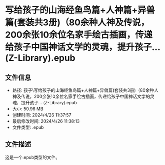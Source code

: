 ﻿# 写给孩子的山海经鱼鸟篇+人神篇+异兽篇(套装共3册)（80余种人神及传说，200余张10余位名家手绘古插画，传递给孩子中国神话文学的灵魂，提升孩子... (Z-Library).epub

## 文件信息
- 路径: 孩子\写给孩子的山海经鱼鸟篇+人神篇+异兽篇(套装共3册)（80余种人神及传说，200余张10余位名家手绘古插画，传递给孩子中国神话文学的灵魂，提升孩子... (Z-Library).epub
- 大小: 50.96 MB
- 创建时间: 2024/4/26 11:37:57
- 最后修改时间: 2024/4/26 11:38:13
- 文件类型: .epub

## 文件描述
这是一个.epub类型的文件。

